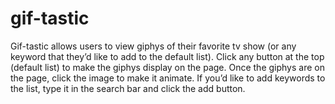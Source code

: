 # gif-tastic

Gif-tastic allows users to view giphys of their favorite tv show (or any keyword that they’d like to add to the default list). Click any button at the top (default list) to make the giphys display on the page. Once the giphys are on the page, click the image to make it animate. If you’d like to add keywords to the list, type it in the search bar and click the add button.
